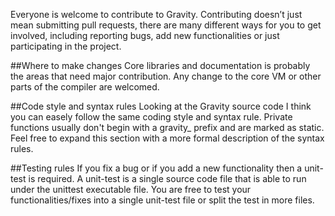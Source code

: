 Everyone is welcome to contribute to Gravity. Contributing doesn’t just mean submitting pull requests,
there are many different ways for you to get involved, including reporting bugs, add new functionalities
or just participating in the project.

##Where to make changes
Core libraries and documentation is probably the areas that need major contribution.
Any change to the core VM or other parts of the compiler are welcomed.

##Code style and syntax rules
Looking at the Gravity source code I think you can easely follow the same coding style and syntax rule.
Private functions usually don't begin with a gravity_ prefix and are marked as static.
Feel free to expand this section with a more formal description of the syntax rules.

##Testing rules
If you fix a bug or if you add a new functionality then a unit-test is required.
A unit-test is a single source code file that is able to run under the unittest executable file.
You are free to test your functionalities/fixes into a single unit-test file or split the test in more files.
